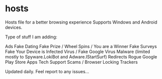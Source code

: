 # hosts
Hosts file for a better browsing experience
Supports Windows and Android devices.

Type of stuff I am adding:

Ads
Fake Dating
Fake Prize / Wheel Spins / You are a Winner
Fake Surveys
Fake Your Device is Infected Virus / Fake Google Virus
Malware (limited mostly to Spyware.LokiBot and Adware.IStartSurf)
Redirects
Rogue Google Play Store Apps
Tech Support Scams / Browser Locking
Trackers

Updated daily. Feel report to any issues...
